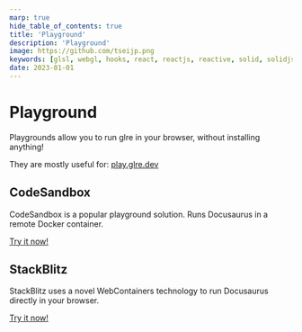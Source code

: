 ```yaml
---
marp: true
hide_table_of_contents: true
title: 'Playground'
description: 'Playground'
image: https://github.com/tseijp.png
keywords: [glsl, webgl, hooks, react, reactjs, reactive, solid, solidjs, typescript]
date: 2023-01-01
---
```


# Playground

Playgrounds allow you to run glre in your browser, without installing anything!

They are mostly useful for: [play.glre.dev](https://play.glre.dev)

## CodeSandbox

CodeSandbox is a popular playground solution. Runs Docusaurus in a remote Docker container.

[Try it now!](https://codesandbox.io)

## StackBlitz

StackBlitz uses a novel WebContainers technology to run Docusaurus directly in your browser.

[Try it now!](https://https://stackblitz.com/)
